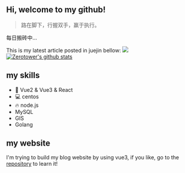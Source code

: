 ## Hi, welcome to my github!
> 路在脚下，行握双手，赢于执行。

每日搬砖中...
<!-- show juejin articles -->
This is my latest article posted in juejin bellow:
[![](https://github-readme-juejin-recent-article-flywith24.vercel.app/juejin?id=3466118627330413&&limit=1)](https://juejin.cn/user/3466118627330413/posts)
[![Zerotower's github stats](https://github-readme-stats.vercel.app/api?username=zerotower69)](https://github.com/anuraghazra/github-readme-stats)
## my skills
* 🔧 Vue2 & Vue3 & React
* 💻 centos
* 🔥 node.js
* MySQL
* GIS
* Golang

## my website
I'm trying to build my blog website by using vue3, if you like, go to the [repository](https://github.com/zerotower69/blog) to learn it!
